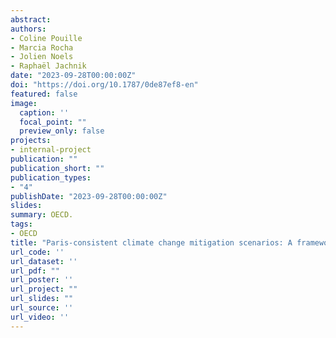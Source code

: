 ```yaml
---
abstract: 
authors:
- Coline Pouille
- Marcia Rocha
- Jolien Noels
- Raphaël Jachnik
date: "2023-09-28T00:00:00Z"
doi: "https://doi.org/10.1787/0de87ef8-en"
featured: false
image:
  caption: ''
  focal_point: ""
  preview_only: false
projects:
- internal-project
publication: ""
publication_short: ""
publication_types:
- "4"
publishDate: "2023-09-28T00:00:00Z"
slides: 
summary: OECD.
tags:
- OECD
title: "Paris-consistent climate change mitigation scenarios: A framework for emissions pathway classification in line with global mitigation objectives"
url_code: ''
url_dataset: ''
url_pdf: ""
url_poster: ''
url_project: ""
url_slides: ""
url_source: ''
url_video: ''
---
```

